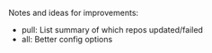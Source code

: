 Notes and ideas for improvements:

* pull: List summary of which repos updated/failed
* all: Better config options

